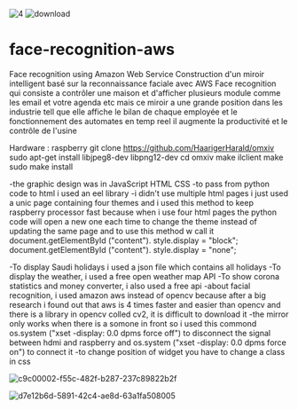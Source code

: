 ![4](https://user-images.githubusercontent.com/36500926/119038573-2e2a4380-b9ab-11eb-8500-fe95e1d7279d.jpg)
![download](https://user-images.githubusercontent.com/36500926/119038591-32eef780-b9ab-11eb-96de-12390e11bfd2.png)


# face-recognition-aws
Face recognition using Amazon Web Service 
Construction d'un miroir intelligent basé sur la reconnaissance faciale avec AWS Face recognition qui consiste a contrôler une maison et d'afficher plusieurs module comme les email et votre agenda etc
mais ce miroir a une grande position dans les industrie tell que elle affiche le bilan de chaque employée et le fonctionnement des automates en temp reel
il augmente la productivité et le contrôle de l'usine

Hardware : raspberry 
git clone https://github.com/HaarigerHarald/omxiv
sudo apt-get install libjpeg8-dev libpng12-dev
cd omxiv
make ilclient
make
sudo make install

-the graphic design was in JavaScript HTML CSS
-to pass from python code to html i used an eel library
-i didn't use multiple html pages i just used a unic page containing four themes and i used this method to keep raspberry processor fast because when i use four html pages the python code will open a new one each time to change the theme instead of updating the same page and to use this method w call it
document.getElementById ("content"). style.display = "block";
document.getElementById ("content"). style.display = "none";

-To display Saudi holidays i used a json file which contains all holidays
-To display the weather, i used a free open weather map API
-To show corona statistics and money converter, i also used a free api
-about facial recognition, i used amazon aws instead of opencv
because after a big research i found out that aws is 4 times faster and easier than opencv and there is a library in opencv colled cv2, it is difficult to download it
-the mirror only works when there is a somone in front so i used this commond os.system ("xset -display: 0.0 dpms force off")
to disconnect the signal between hdmi and raspberry and os.system ("xset -display: 0.0 dpms force on") to connect it
-to change position of widget you have to change a class in css

![c9c00002-f55c-482f-b287-237c89822b2f](https://user-images.githubusercontent.com/36500926/119037530-fe2e7080-b9a9-11eb-9196-fc54463f88d5.jpg)

![d7e12b6d-5891-42c4-ae8d-63a1fa508005](https://user-images.githubusercontent.com/36500926/119038101-a3e1df80-b9aa-11eb-9479-58442794c593.jpg)
